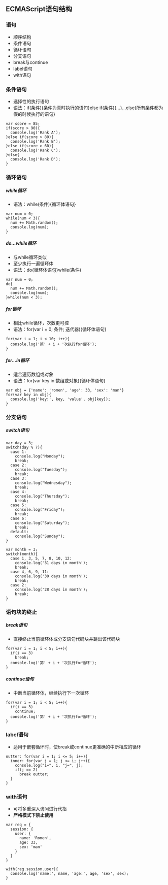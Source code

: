 
## ECMAScript语句结构

### 语句
- 顺序结构
- 条件语句
- 循环语句
- 分支语句
- break与continue
- label语句
- with语句

### 条件语句
- 选择性的执行语句
- 语法：if(条件){条件为真时执行的语句}else if(条件){...}...else{所有条件都为假的时候执行的语句}

```
var score = 85;
if(score > 90){
  console.log('Rank A');
}else if(score > 80){
  console.log('Rank B');
}else if(score > 60){
  console.log('Rank C');
}else{
  console.log('Rank D');
}
```

### 循环语句

##### while循环
- 语法：while(条件){循环体语句}

```
var num = 0;
while(num < 3){
  num += Math.random();
  console.log(num);
}
```

##### do...while循环
- 与while循环类似
- 至少执行一遍循环体
- 语法：do{循环体语句}while(条件)

```
var num = 0;
do{
  num += Math.random();
  console.log(num);
}while(num < 3);
```

##### for循环
- 相比while循环，次数更可控
- 语法：for(var i = 0; 条件; 迭代器){循环体语句}

```
for(var i = 1; i < 10; i++){
  console.log('第' + i + '次执行for循环');
}
```

##### for...in循环
- 适合遍历数组或对象
- 语法：for(var key in 数组或对象){循环体语句}

```
var obj = {'name': 'romen', 'age': 33, 'sex': 'man'}
for(var key in obj){
  console.log('key:', key, 'value', obj[key]);
}
```

### 分支语句

##### switch语句

```
var day = 3;
switch(day % 7){
  case 1:
    console.log("Monday");
    break;
  case 2:
    console.log("Tuesday");
    break;
  case 3:
    console.log("Wednesday");
    break;
  case 4:
    console.log("Thursday");
    break;
  case 5:
    console.log("Friday");
    break;
  case 6:
    console.log("Saturday");
    break;
  default:
    console.log("Sunday");
}
```

```
var month = 3;
switch(month){
  case 1, 3, 5, 7, 8, 10, 12:
    console.log('31 days in month');
    break;
  case 4, 6, 9, 11:
    console.log('30 days in month');
    break;
  case 2:
    console.log('28 days in month');
    break;
}
```

### 语句块的终止

##### break语句
- 直接终止当前循环体或分支语句代码块并跳出该代码块

```
for(var i = 1; i < 5; i++){
  if(i == 3)
    break;
  console.log('第' + i + '次执行for循环');
}
```

##### continue语句
- 中断当前循环体，继续执行下一次循环

```
for(var i = 1; i < 5; i++){
  if(i == 3)
    continue;
  console.log('第' + i + '次执行for循环');
}
```

### label语句
- 适用于嵌套循环时，使break或continue更准确的中断相应的循环

```
outter: for(var i = 1; i <= 5; i++){
  inner: for(var j = 1; j <= i; j++){
    console.log("i=", i, "j=", j);
    if(j == 2)
      break outter;
  }
}
```

### with语句
- 可将多重深入访问进行代指
- **严格模式下禁止使用**

```
var req = {
  session: {
    user: {
      name: 'Romen',
      age: 33,
      sex: 'man'
    }
  }
}

with(req.session.user){
  console.log('name:', name, 'age:', age, 'sex', sex);
}
```
